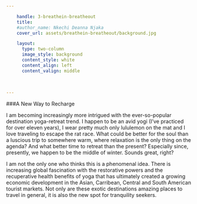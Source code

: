 ```yaml
---

    handle: 3-breathein-breatheout
    title:   
    #author_name: Nkechi Deanna Njaka
    cover_url: assets/breathein-breatheout/background.jpg

    layout:
      type: two-column
      image_style: background
      content_style: white 
      content_align: left
      content_valign: middle
      
    
        
---
```

###A New Way to Recharge

I am becoming increasingly more intrigued with the ever-so-popular destination yoga-retreat trend. I happen to be an avid yogi (I’ve practiced for over eleven years), I wear pretty much only lululemon on the mat and I love traveling to escape the rat race. What could be better for the soul than a luscious trip to somewhere warm, where relaxation is the only thing on the agenda? And what better time to retreat than the present? Especially since, presently, we happen to be the middle of winter. Sounds great, right?
 
I am not the only one who thinks this is a phenomenal idea. There is increasing global fascination with the restorative powers and the recuperative health benefits of yoga that has ultimately created a growing economic development in the Asian, Carribean, Central and South American tourist markets. Not only are these exotic destinations amazing places to travel in general, it is also the new spot for tranquility seekers.
